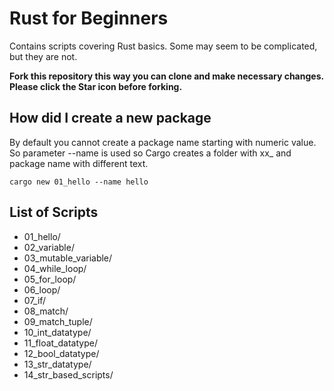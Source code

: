 # Rust for Beginners

Contains scripts covering Rust basics. Some may seem to be complicated, but they are not.

**Fork this repository this way you can clone and make necessary changes. Please click the Star icon before forking.**

## How did I create a new package

By default you cannot create a package name starting with numeric value. So parameter --name is used so Cargo 
creates a folder with xx_ and package name with different text.

```cargo new 01_hello --name hello```

## List of Scripts

- 01_hello/
- 02_variable/
- 03_mutable_variable/
- 04_while_loop/
- 05_for_loop/
- 06_loop/
- 07_if/
- 08_match/
- 09_match_tuple/
- 10_int_datatype/
- 11_float_datatype/
- 12_bool_datatype/
- 13_str_datatype/
- 14_str_based_scripts/

